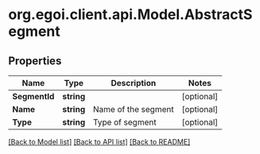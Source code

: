 # org.egoi.client.api.Model.AbstractSegment
## Properties

Name | Type | Description | Notes
------------ | ------------- | ------------- | -------------
**SegmentId** | **string** |  | [optional] 
**Name** | **string** | Name of the segment | [optional] 
**Type** | **string** | Type of segment | [optional] 

[[Back to Model list]](../README.md#documentation-for-models) [[Back to API list]](../README.md#documentation-for-api-endpoints) [[Back to README]](../README.md)


